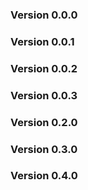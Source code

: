 ### Version 0.0.0

### Version 0.0.1

### Version 0.0.2

### Version 0.0.3

### Version 0.2.0

### Version 0.3.0

### Version 0.4.0
